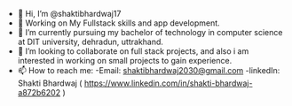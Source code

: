 - 👋 Hi, I’m @shaktibhardwaj17
- 👀 Working on My Fullstack skills and app development.
- 🌱 I’m currently pursuing my bachelor of technology in computer science at DIT university, dehradun, uttrakhand.
- 💞️ I’m looking to collaborate on full stack projects, and also i am interested in working on small projects to gain experience.
- 📫 How to reach me:
      -Email: shaktibhardwaj2030@gmail.com
      -linkedIn: Shakti Bhardwaj
      ( https://www.linkedin.com/in/shakti-bhardwaj-a872b6202 )

<!---
shaktibhardwaj17/shaktibhardwaj17 is a ✨ special ✨ repository because its `README.md` (this file) appears on your GitHub profile.
You can click the Preview link to take a look at your changes.
--->

